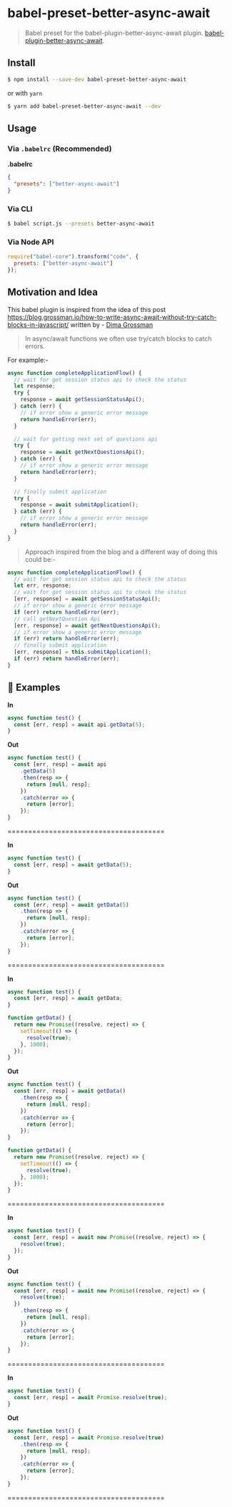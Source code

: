 # babel-preset-better-async-await

> Babel preset for the babel-plugin-better-async-await plugin.
> [babel-plugin-better-async-await](https://github.com/vivek12345/babel-plugin-better-async-await).

## Install

```sh
$ npm install --save-dev babel-preset-better-async-await
```

or with `yarn`

```sh
$ yarn add babel-preset-better-async-await --dev
```

## Usage

### Via `.babelrc` (Recommended)

**.babelrc**

```json
{
  "presets": ["better-async-await"]
}
```

### Via CLI

```sh
$ babel script.js --presets better-async-await
```

### Via Node API

```javascript
require("babel-core").transform("code", {
  presets: ["better-async-await"]
});
```

## Motivation and Idea

This babel plugin is inspired from the idea of this post https://blog.grossman.io/how-to-write-async-await-without-try-catch-blocks-in-javascript/ written by - [Dima Grossman](https://twitter.com/dimagrossman)

> In async/await functions we often use try/catch blocks to catch errors.

For example:-

```javascript
async function completeApplicationFlow() {
  // wait for get session status api to check the status
  let response;
  try {
    response = await getSessionStatusApi();
  } catch (err) {
    // if error show a generic error message
    return handleError(err);
  }

  // wait for getting next set of questions api
  try {
    response = await getNextQuestionsApi();
  } catch (err) {
    // if error show a generic error message
    return handleError(err);
  }

  // finally submit application
  try {
    response = await submitApplication();
  } catch (err) {
    // if error show a generic error message
    return handleError(err);
  }
}
```

> Approach inspired from the blog and a different way of doing this could be:-

```javascript
async function completeApplicationFlow() {
  // wait for get session status api to check the status
  let err, response;
  // wait for get session status api to check the status
  [err, response] = await getSessionStatusApi();
  // if error show a generic error message
  if (err) return handleError(err);
  // call getNextQuestion Api
  [err, response] = await getNextQuestionsApi();
  // if error show a generic error message
  if (err) return handleError(err);
  // finally submit application
  [err, response] = this.submitApplication();
  if (err) return handleError(err);
}
```

## 📒 Examples

**In**

```javascript
async function test() {
  const [err, resp] = await api.getData(5);
}
```

**Out**

```javascript
async function test() {
  const [err, resp] = await api
    .getData(5)
    .then(resp => {
      return [null, resp];
    })
    .catch(error => {
      return [error];
    });
}
```

======================================

**In**

```javascript
async function test() {
  const [err, resp] = await getData(5);
}
```

**Out**

```javascript
async function test() {
  const [err, resp] = await getData(5)
    .then(resp => {
      return [null, resp];
    })
    .catch(error => {
      return [error];
    });
}
```

======================================

**In**

```javascript
async function test() {
  const [err, resp] = await getData;
}

function getData() {
  return new Promise((resolve, reject) => {
    setTimeout(() => {
      resolve(true);
    }, 1000);
  });
}
```

**Out**

```javascript
async function test() {
  const [err, resp] = await getData()
    .then(resp => {
      return [null, resp];
    })
    .catch(error => {
      return [error];
    });
}

function getData() {
  return new Promise((resolve, reject) => {
    setTimeout(() => {
      resolve(true);
    }, 1000);
  });
}
```

======================================

**In**

```javascript
async function test() {
  const [err, resp] = await new Promise((resolve, reject) => {
    resolve(true);
  });
}
```

**Out**

```javascript
async function test() {
  const [err, resp] = await new Promise((resolve, reject) => {
    resolve(true);
  })
    .then(resp => {
      return [null, resp];
    })
    .catch(error => {
      return [error];
    });
}
```

======================================

**In**

```javascript
async function test() {
  const [err, resp] = await Promise.resolve(true);
}
```

**Out**

```javascript
async function test() {
  const [err, resp] = await Promise.resolve(true)
    .then(resp => {
      return [null, resp];
    })
    .catch(error => {
      return [error];
    });
}
```

======================================
